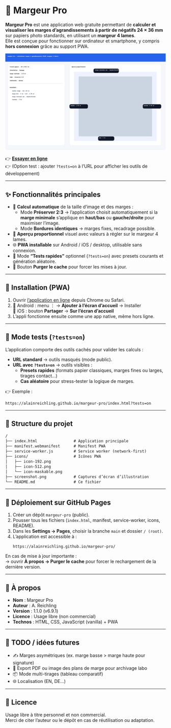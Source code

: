 # 📐 Margeur Pro

**Margeur Pro** est une application web gratuite permettant de **calculer et visualiser les marges d’agrandissements à partir de négatifs 24 × 36 mm** sur papiers photo standards, en utilisant un **margeur 4 lames**.  
Elle est conçue pour fonctionner sur ordinateur et smartphone, y compris **hors connexion** grâce au support PWA.

![Aperçu de l'application](./screenshot.png)

👉 [**Essayer en ligne**](https://alainreichling.github.io/margeur-pro/)  
👉 (Option test : ajouter `?tests=on` à l’URL pour afficher les outils de développement)

---

## ✨ Fonctionnalités principales

- 📏 **Calcul automatique** de la taille d’image et des marges :
  - Mode **Préserver 2:3** → l’application choisit automatiquement si la **marge minimale** s’applique en **haut/bas** ou **gauche/droite** pour maximiser l’image.
  - Mode **Bordures identiques** → marges fixes, recadrage possible.
- 📐 **Aperçu proportionnel** visuel avec valeurs à régler sur le margeur 4 lames.
- 🌐 **PWA installable** sur Android / iOS / desktop, utilisable sans connexion.
- 🧪 Mode **“Tests rapides”** optionnel (`?tests=on`) avec presets courants et génération aléatoire.
- 🧼 Bouton **Purger le cache** pour forcer les mises à jour.

---

## 📲 Installation (PWA)

1. Ouvrir [l’application en ligne](https://alainreichling.github.io/margeur-pro/) depuis Chrome ou Safari.
2. 📌 Android : menu ⋮ → **Ajouter à l’écran d’accueil** → Installer  
   📌 iOS : bouton **Partager** → **Sur l’écran d’accueil**
3. L’appli fonctionne ensuite comme une app native, même hors ligne.

---

## 🧪 Mode tests (`?tests=on`)

L’application comporte des outils cachés pour valider les calculs :

- **URL standard** → outils masqués (mode public).
- **URL avec `?tests=on`** → outils visibles :
  - **Presets rapides** (formats papier classiques, marges fines ou larges, tirages contact…)
  - **Cas aléatoire** pour stress-tester la logique de marges.
  
👉 Exemple :  
```
https://alainreichling.github.io/margeur-pro/index.html?tests=on
```

---

## 📂 Structure du projet

```
/
├── index.html                # Application principale
├── manifest.webmanifest      # Manifest PWA
├── service-worker.js         # Service worker (network-first)
├── icons/                    # Icônes PWA
│   ├── icon-192.png
│   ├── icon-512.png
│   └── icon-maskable.png
├── screenshot.png            # Captures d’écran d’illustration
└── README.md                 # Ce fichier
```

---

## 🚀 Déploiement sur GitHub Pages

1. Créer un dépôt `margeur-pro` (public).  
2. Pousser tous les fichiers (`index.html`, manifest, service-worker, icons, README).  
3. Dans les **Settings → Pages**, choisir la branche `main` et dossier `/ (root)`.  
4. L’application est accessible à :  
   ```
   https://alainreichling.github.io/margeur-pro/
   ```

En cas de mise à jour importante :  
→ ouvrir **À propos → Purger le cache** pour forcer le rechargement de la dernière version.

---

## 📌 À propos

- **Nom** : Margeur Pro  
- **Auteur** : A. Reichling  
- **Version** : 1.1.0 (v6.9.1)  
- **Licence** : Usage libre (non commercial)  
- **Technos** : HTML, CSS, JavaScript (vanilla) + PWA

---

## 📝 TODO / idées futures

- ✍️ Marges asymétriques (ex. marge basse > marge haute pour signature)  
- 🧾 Export PDF ou image des plans de marge pour archivage labo  
- 📦 Mode multi-tirages (tableau comparatif)  
- 🌐 Localisation (EN, DE…)  

---

## 📜 Licence

Usage libre à titre personnel et non commercial.  
Merci de citer l’auteur ou le dépôt en cas de réutilisation ou adaptation.
